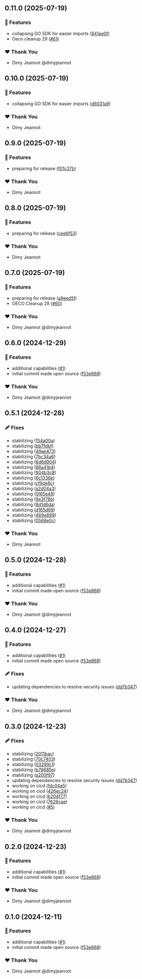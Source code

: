 ## 0.11.0 (2025-07-19)

### 🚀 Features

- collapsing GO SDK for easier imports ([841ee0f](https://github.com/openecosystems/ecosystem/commit/841ee0f))
- Oeco cleanup 29 ([#61](https://github.com/openecosystems/ecosystem/pull/61))

### ❤️ Thank You

- Dimy Jeannot @dimyjeannot

## 0.10.0 (2025-07-19)

### 🚀 Features

- collapsing GO SDK for easier imports ([d6031a9](https://github.com/openecosystems/ecosystem/commit/d6031a9))

### ❤️ Thank You

- Dimy Jeannot

## 0.9.0 (2025-07-19)

### 🚀 Features

- preparing for release ([f01c37b](https://github.com/openecosystems/ecosystem/commit/f01c37b))

### ❤️ Thank You

- Dimy Jeannot

## 0.8.0 (2025-07-19)

### 🚀 Features

- preparing for release ([cee6f53](https://github.com/openecosystems/ecosystem/commit/cee6f53))

### ❤️ Thank You

- Dimy Jeannot

## 0.7.0 (2025-07-19)

### 🚀 Features

- preparing for release ([a9eed5f](https://github.com/openecosystems/ecosystem/commit/a9eed5f))
- OECO Cleanup 28 ([#60](https://github.com/openecosystems/ecosystem/pull/60))

### ❤️ Thank You

- Dimy Jeannot @dimyjeannot

## 0.6.0 (2024-12-29)

### 🚀 Features

- additional capabilities ([#1](https://github.com/openecosystems/ecosystem/pull/1))
- initial commit made open source ([f53e868](https://github.com/openecosystems/ecosystem/commit/f53e868))

### ❤️ Thank You

- Dimy Jeannot @dimyjeannot

## 0.5.1 (2024-12-28)

### 🩹 Fixes

- stabilizing ([154a00a](https://github.com/openecosystems/ecosystem/commit/154a00a))
- stabilizing ([bb7fdbf](https://github.com/openecosystems/ecosystem/commit/bb7fdbf))
- stabilizing ([49ae473](https://github.com/openecosystems/ecosystem/commit/49ae473))
- stabilizing ([7bc34a6](https://github.com/openecosystems/ecosystem/commit/7bc34a6))
- stabilizing ([6d6d904](https://github.com/openecosystems/ecosystem/commit/6d6d904))
- stabilizing ([86a41b4](https://github.com/openecosystems/ecosystem/commit/86a41b4))
- stabilizing ([904b3c8](https://github.com/openecosystems/ecosystem/commit/904b3c8))
- stabilizing ([6c1336e](https://github.com/openecosystems/ecosystem/commit/6c1336e))
- stabilizing ([cf9de6c](https://github.com/openecosystems/ecosystem/commit/cf9de6c))
- stabilizing ([a2d04a3](https://github.com/openecosystems/ecosystem/commit/a2d04a3))
- stabilizing ([5f65e48](https://github.com/openecosystems/ecosystem/commit/5f65e48))
- stabilizing ([9e3f78b](https://github.com/openecosystems/ecosystem/commit/9e3f78b))
- stabilizing ([8d1d6da](https://github.com/openecosystems/ecosystem/commit/8d1d6da))
- stabilizing ([d165d69](https://github.com/openecosystems/ecosystem/commit/d165d69))
- stabilizing ([469e899](https://github.com/openecosystems/ecosystem/commit/469e899))
- stabilizing ([0568e0c](https://github.com/openecosystems/ecosystem/commit/0568e0c))

### ❤️ Thank You

- Dimy Jeannot

## 0.5.0 (2024-12-28)

### 🚀 Features

- additional capabilities ([#1](https://github.com/openecosystems/ecosystem/pull/1))
- initial commit made open source ([f53e868](https://github.com/openecosystems/ecosystem/commit/f53e868))

### ❤️ Thank You

- Dimy Jeannot @dimyjeannot

## 0.4.0 (2024-12-27)

### 🚀 Features

- additional capabilities ([#1](https://github.com/openecosystems/ecosystem/pull/1))
- initial commit made open source ([f53e868](https://github.com/openecosystems/ecosystem/commit/f53e868))

### 🩹 Fixes

- updating dependencies to resolve security issues ([dd7b347](https://github.com/openecosystems/ecosystem/commit/dd7b347))

### ❤️ Thank You

- Dimy Jeannot @dimyjeannot

## 0.3.0 (2024-12-23)

### 🩹 Fixes

- stabilizing ([2011bac](https://github.com/openecosystems/ecosystem/commit/2011bac))
- stabilizing ([70c7403](https://github.com/openecosystems/ecosystem/commit/70c7403))
- stabilizing ([03299c1](https://github.com/openecosystems/ecosystem/commit/03299c1))
- stabilizing ([b79685e](https://github.com/openecosystems/ecosystem/commit/b79685e))
- stabilizing ([a200f97](https://github.com/openecosystems/ecosystem/commit/a200f97))
- updating dependencies to resolve security issues ([dd7b347](https://github.com/openecosystems/ecosystem/commit/dd7b347))
- working on cicd ([fdc04a5](https://github.com/openecosystems/ecosystem/commit/fdc04a5))
- working on cicd ([426ec24](https://github.com/openecosystems/ecosystem/commit/426ec24))
- working on cicd ([b204f77](https://github.com/openecosystems/ecosystem/commit/b204f77))
- working on cicd ([7626cae](https://github.com/openecosystems/ecosystem/commit/7626cae))
- working on cicd ([#5](https://github.com/openecosystems/ecosystem/pull/5))

### ❤️ Thank You

- Dimy Jeannot @dimyjeannot

## 0.2.0 (2024-12-23)

### 🚀 Features

- additional capabilities ([#1](https://github.com/openecosystems/ecosystem/pull/1))
- initial commit made open source ([f53e868](https://github.com/openecosystems/ecosystem/commit/f53e868))

### ❤️ Thank You

- Dimy Jeannot @dimyjeannot

## 0.1.0 (2024-12-11)

### 🚀 Features

- additional capabilities ([#1](https://github.com/openecosystems/ecosystem/pull/1))
- initial commit made open source ([f53e868](https://github.com/openecosystems/ecosystem/commit/f53e868))

### ❤️ Thank You

- Dimy Jeannot @dimyjeannot